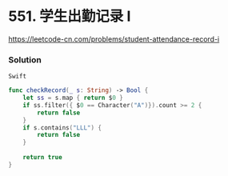 # 551. 学生出勤记录 I

<https://leetcode-cn.com/problems/student-attendance-record-i>


### Solution

`Swift`

```swift
func checkRecord(_ s: String) -> Bool {
    let ss = s.map { return $0 }
    if ss.filter({ $0 == Character("A")}).count >= 2 {
        return false
    }
    if s.contains("LLL") {
        return false
    }
    
    return true
}
```